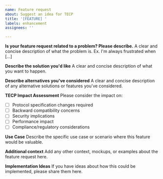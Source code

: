 ```yaml
---
name: Feature request
about: Suggest an idea for TECP
title: '[FEATURE] '
labels: enhancement
assignees: ''

---
```


**Is your feature request related to a problem? Please describe.**
A clear and concise description of what the problem is. Ex. I'm always frustrated when [...]

**Describe the solution you'd like**
A clear and concise description of what you want to happen.

**Describe alternatives you've considered**
A clear and concise description of any alternative solutions or features you've considered.

**TECP Impact Assessment**
Please consider the impact on:
- [ ] Protocol specification changes required
- [ ] Backward compatibility concerns
- [ ] Security implications
- [ ] Performance impact
- [ ] Compliance/regulatory considerations

**Use Case**
Describe the specific use case or scenario where this feature would be valuable.

**Additional context**
Add any other context, mockups, or examples about the feature request here.

**Implementation Ideas**
If you have ideas about how this could be implemented, please share them here.
